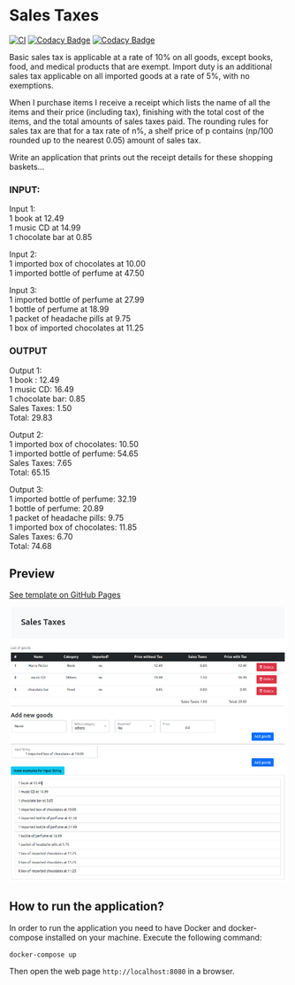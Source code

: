 # Sales Taxes

[![CI](https://github.com/HoangBachLeLe/SalesTaxes/actions/workflows/main.yml/badge.svg)](https://github.com/HoangBachLeLe/SalesTaxes/actions/workflows/main.yml)
[![Codacy Badge](https://api.codacy.com/project/badge/Grade/dde9bb18bb5a4abaa529e7cc51aacdba)](https://app.codacy.com/gh/HoangBachLeLe/SalesTaxes?utm_source=github.com&utm_medium=referral&utm_content=HoangBachLeLe/SalesTaxes&utm_campaign=Badge_Grade_Settings)
[![Codacy Badge](https://app.codacy.com/project/badge/Coverage/cbe4a2abbaac4ec8a63d6763520943ed)](https://www.codacy.com/gh/HoangBachLeLe/SalesTaxes/dashboard?utm_source=github.com&utm_medium=referral&utm_content=HoangBachLeLe/SalesTaxes&utm_campaign=Badge_Coverage)

Basic sales tax is applicable at a rate of 10% on all goods, except books, food, and medical 
products that are exempt. Import duty is an additional sales tax applicable on all imported goods 
at a rate of 5%, with no exemptions.

When I purchase items I receive a receipt which lists the name of all the items and their price 
(including tax), finishing with the total cost of the items, and the total amounts of sales taxes 
paid. The rounding rules for sales tax are that for a tax rate of n%, a shelf price of p contains 
(np/100 rounded up to the nearest 0.05) amount of sales tax.

Write an application that prints out the receipt details for these shopping baskets...

### INPUT:

Input 1:</br>
1 book at 12.49</br>
1 music CD at 14.99</br>
1 chocolate bar at 0.85</br>

Input 2:</br>
1 imported box of chocolates at 10.00</br>
1 imported bottle of perfume at 47.50</br>

Input 3:</br>
1 imported bottle of perfume at 27.99</br>
1 bottle of perfume at 18.99</br>
1 packet of headache pills at 9.75</br>
1 box of imported chocolates at 11.25</br>

### OUTPUT

Output 1:</br>
1 book : 12.49</br>
1 music CD: 16.49</br>
1 chocolate bar: 0.85</br>
Sales Taxes: 1.50</br>
Total: 29.83</br>

Output 2:</br>
1 imported box of chocolates: 10.50</br>
1 imported bottle of perfume: 54.65</br>
Sales Taxes: 7.65</br>
Total: 65.15</br>

Output 3:</br>
1 imported bottle of perfume: 32.19</br>
1 bottle of perfume: 20.89</br>
1 packet of headache pills: 9.75</br>
1 imported box of chocolates: 11.85</br>
Sales Taxes: 6.70</br>
Total: 74.68</br>

## Preview
[See template on GitHub Pages](https://hoangbachlele.github.io/SalesTaxes/src/main/resources/templates/index.html)

![Preview](./preview.png)

## How to run the application?
In order to run the application you need to have Docker and docker-compose installed on your machine. Execute the following command:

```sh
docker-compose up
```

Then open the web page `http://localhost:8080` in a browser.
